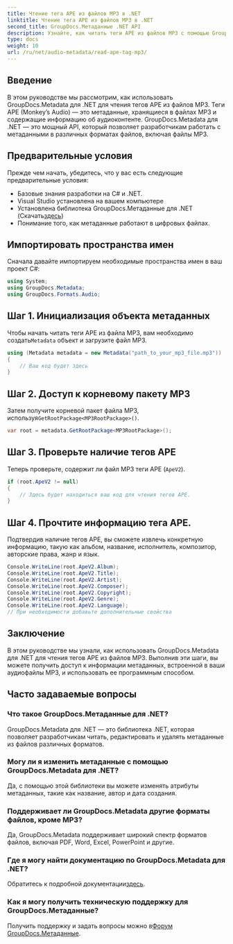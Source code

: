```yaml
---
title: Чтение тега APE из файлов MP3 в .NET
linktitle: Чтение тега APE из файлов MP3 в .NET
second_title: GroupDocs.Метаданные .NET API
description: Узнайте, как читать теги APE из файлов MP3 с помощью GroupDocs.Metadata для .NET. Изучите извлечение метаданных в C# с помощью пошаговых инструкций.
type: docs
weight: 10
url: /ru/net/audio-metadata/read-ape-tag-mp3/
---
```

## Введение
В этом руководстве мы рассмотрим, как использовать GroupDocs.Metadata для .NET для чтения тегов APE из файлов MP3. Теги APE (Monkey’s Audio) — это метаданные, хранящиеся в файлах MP3 и содержащие информацию об аудиоконтенте. GroupDocs.Metadata для .NET — это мощный API, который позволяет разработчикам работать с метаданными в различных форматах файлов, включая файлы MP3.
## Предварительные условия
Прежде чем начать, убедитесь, что у вас есть следующие предварительные условия:
- Базовые знания разработки на C# и .NET.
- Visual Studio установлена на вашем компьютере
-  Установлена библиотека GroupDocs.Метаданные для .NET (Скачать[здесь](https://releases.groupdocs.com/metadata/net/))
- Понимание того, как метаданные работают в цифровых файлах.

## Импортировать пространства имен
Сначала давайте импортируем необходимые пространства имен в ваш проект C#:
```csharp
using System;
using GroupDocs.Metadata;
using GroupDocs.Formats.Audio;
```
## Шаг 1. Инициализация объекта метаданных
 Чтобы начать читать теги APE из файла MP3, вам необходимо создать`Metadata` объект и загрузите файл MP3.
```csharp
using (Metadata metadata = new Metadata("path_to_your_mp3_file.mp3"))
{
    // Ваш код будет здесь
}
```
## Шаг 2. Доступ к корневому пакету MP3
 Затем получите корневой пакет файла MP3, используя`GetRootPackage<MP3RootPackage>()`.
```csharp
var root = metadata.GetRootPackage<MP3RootPackage>();
```
## Шаг 3. Проверьте наличие тегов APE
Теперь проверьте, содержит ли файл MP3 теги APE (`ApeV2`).
```csharp
if (root.ApeV2 != null)
{
    // Здесь будет находиться ваш код для чтения тегов APE.
}
```
## Шаг 4. Прочтите информацию тега APE.
Подтвердив наличие тегов APE, вы сможете извлечь конкретную информацию, такую как альбом, название, исполнитель, композитор, авторские права, жанр и язык.
```csharp
Console.WriteLine(root.ApeV2.Album);
Console.WriteLine(root.ApeV2.Title);
Console.WriteLine(root.ApeV2.Artist);
Console.WriteLine(root.ApeV2.Composer);
Console.WriteLine(root.ApeV2.Copyright);
Console.WriteLine(root.ApeV2.Genre);
Console.WriteLine(root.ApeV2.Language);
// При необходимости добавьте дополнительные свойства
```

## Заключение
В этом руководстве мы узнали, как использовать GroupDocs.Metadata для .NET для чтения тегов APE из файлов MP3. Выполнив эти шаги, вы можете получить доступ к информации метаданных, встроенной в ваши аудиофайлы MP3, и использовать ее программным способом.

## Часто задаваемые вопросы
### Что такое GroupDocs.Метаданные для .NET?
GroupDocs.Metadata для .NET — это библиотека .NET, которая позволяет разработчикам читать, редактировать и удалять метаданные из файлов различных форматов.
### Могу ли я изменить метаданные с помощью GroupDocs.Metadata для .NET?
Да, с помощью этой библиотеки вы можете изменять атрибуты метаданных, такие как название, автор и дата создания.
### Поддерживает ли GroupDocs.Metadata другие форматы файлов, кроме MP3?
Да, GroupDocs.Metadata поддерживает широкий спектр форматов файлов, включая PDF, Word, Excel, PowerPoint и другие.
### Где я могу найти документацию по GroupDocs.Metadata для .NET?
 Обратитесь к подробной документации[здесь](https://reference.groupdocs.com/metadata/net/).
### Как я могу получить техническую поддержку для GroupDocs.Метаданные?
 Получить поддержку и задать вопросы можно в[Форум GroupDocs.Метаданные](https://forum.groupdocs.com/c/metadata/14).
